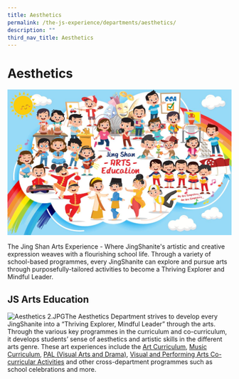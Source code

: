 ```yaml
---
title: Aesthetics
permalink: /the-js-experience/departments/aesthetics/
description: ""
third_nav_title: Aesthetics
---
```

# **Aesthetics**

![](/images/aesthetics.jpg)

The Jing Shan Arts Experience - Where JingShanite's artistic and creative expression weaves with a flourishing school life. Through a variety of school-based programmes, every JingShanite can explore and pursue arts through purposefully-tailored activities to become a Thriving Explorer and Mindful Leader.

JS Arts Education
-----------------

![Aesthetics 2.JPG](https://jingshanpri.moe.edu.sg/qql/slot/u986/Aesthetics%202.JPG)The Aesthetics Department strives to develop every JingShanite into a “Thriving Explorer, Mindful Leader” through the arts. Through the various key programmes in the curriculum and co-curriculum, it develops students’ sense of aesthetics and artistic skills in the different arts genre. These art experiences include the [Art Curriculum](/our-curriculum/departments/aesthetics/art), [Music Curriculum](/our-curriculum/departments/aesthetics/music), [PAL (Visual Arts and Drama)](/our-curriculum/signature-programmes/pal), [Visual and Performing Arts Co-curricular Activities](/our-curriculum/co-curricular-activities/visual-and-performing-arts) and other cross-department programmes such as school celebrations and more.